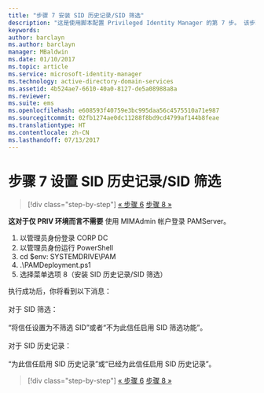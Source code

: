 ```yaml
---
title: "步骤 7 安装 SID 历史记录/SID 筛选"
description: "这是使用脚本配置 Privileged Identity Manager 的第 7 步。 该步骤包含设置 SID 历史记录/SID 筛选。"
keywords: 
author: barclayn
ms.author: barclayn
manager: MBaldwin
ms.date: 01/10/2017
ms.topic: article
ms.service: microsoft-identity-manager
ms.technology: active-directory-domain-services
ms.assetid: 4b524ae7-6610-40a0-8127-de5a08988a8a
ms.reviewer: 
ms.suite: ems
ms.openlocfilehash: e608593f40759e3bc995daa56c4575510a71e987
ms.sourcegitcommit: 02fb1274ae0dc11288f8bd9cd4799af144b8feae
ms.translationtype: HT
ms.contentlocale: zh-CN
ms.lasthandoff: 07/13/2017
---
```

# 步骤 7 设置 SID 历史记录/SID 筛选
<a id="step-7-set-up-sid-historysid-filtering" class="xliff"></a>

>[!div class="step-by-step"]
[« 步骤 6](sp1-step6-setup-pam-trust.md)
[步骤 8 »](sp1-step8-pam-deployment-verification.md)

**这对于仅 PRIV 环境而言不需要** 使用 MIMAdmin 帐户登录 PAMServer。

1. 以管理员身份登录 CORP DC
2. 以管理员身份运行 PowerShell
3. cd $env: SYSTEMDRIVE\PAM
4. .\PAMDeployment.ps1
5. 选择菜单选项 8（安装 SID 历史记录/SID 筛选）

执行成功后，你将看到以下消息：<br/></br>
对于 SID 筛选： <br/></br>
“将信任设置为不筛选 SID”或者“不为此信任启用 SID 筛选功能”。 </br></br>
对于 SID 历史记录： </br></br>
“为此信任启用 SID 历史记录”或“已经为此信任启用 SID 历史记录”。

>[!div class="step-by-step"]
[« 步骤 6](sp1-step6-setup-pam-trust.md)
[步骤 8 »](sp1-step8-pam-deployment-verification.md)
